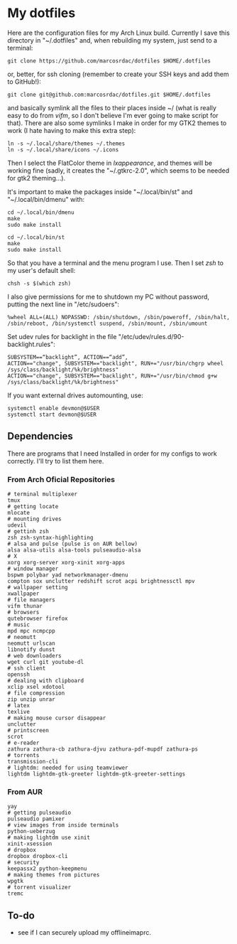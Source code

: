 # My dotfiles

Here are the configuration files for my Arch Linux build. Currently I save this directory in "~/.dotfiles" and, when rebuilding my system, just send to a terminal:

```shell
git clone https://github.com/marcosrdac/dotfiles $HOME/.dotfiles
```

or, better, for ssh cloning (remember to create your SSH keys and add them to GitHub!):

```shell
git clone git@github.com:marcosrdac/dotfiles.git $HOME/.dotfiles
```

and basically symlink all the files to their places inside ~/ (what is really easy to do from *vifm*, so I don't believe I'm ever going to make script for that). There are also some symlinks I make in order for my GTK2 themes to work (I hate having to make this extra step):

```shell
ln -s ~/.local/share/themes ~/.themes
ln -s ~/.local/share/icons ~/.icons
```

Then I select the FlatColor theme in *lxappearance*, and themes will be working fine (sadly, it creates the "~/.gtkrc-2.0", which seems to be needed for gtk2 theming...).

It's important to make the packages inside "\~/.local/bin/st" and "\~/.local/bin/dmenu" with:

```shell
cd ~/.local/bin/dmenu
make
sudo make install

cd ~/.local/bin/st
make
sudo make install
```

So that you have a terminal and the menu program I use. Then I set *zsh* to my user's default shell:

```shell
chsh -s $(which zsh)
```

I also give permissions for me to shutdown my PC without password, putting the next line in "/etc/sudoers":

```
%wheel ALL=(ALL) NOPASSWD: /sbin/shutdown, /sbin/poweroff, /sbin/halt, /sbin/reboot, /bin/systemctl suspend, /sbin/mount, /sbin/umount
```

Set udev rules for backlight in the file "/etc/udev/rules.d/90-backlight.rules":
```shell
SUBSYSTEM==“backlight”, ACTION==“add”,
ACTION=="change", SUBSYSTEM=="backlight", RUN+="/usr/bin/chgrp wheel /sys/class/backlight/%k/brightness"
ACTION=="change", SUBSYSTEM=="backlight", RUN+="/usr/bin/chmod g+w /sys/class/backlight/%k/brightness"
```

If you want external drives automounting, use:
```shell
systemctl enable devmon@$USER
systemctl start devmon@$USER
```


## Dependencies

There are programs that I need Installed in order for my configs to work correctly. I'll try to list them here.


### From Arch Oficial Repositories

```
# terminal multiplexer
tmux
# getting locate
mlocate
# mounting drives
udevil
# gettinh zsh
zsh zsh-syntax-highlighting
# alsa and pulse (pulse is on AUR bellow)
alsa alsa-utils alsa-tools pulseaudio-alsa
# X
xorg xorg-server xorg-xinit xorg-apps
# window manager
bspwm polybar yad networkmanager-dmenu
compton sox unclutter redshift scrot acpi brightnessctl mpv
# wallpaper setting
xwallpaper
# file managers
vifm thunar
# browsers
qutebrowser firefox
# music
mpd mpc ncmpcpp
# neomutt
neomutt urlscan
libnotify dunst
# web downloaders
wget curl git youtube-dl
# ssh client
openssh
# dealing with clipboard
xclip xsel xdotool
# file compression
zip unzip unrar
# latex
texlive
# making mouse cursor disappear
unclutter
# printscreen
scrot
# e-reader
zathura zathura-cb zathura-djvu zathura-pdf-mupdf zathura-ps
# torrents
transmission-cli
# lightdm: needed for using teamviewer
lightdm lightdm-gtk-greeter lightdm-gtk-greeter-settings
```


### From AUR

```
yay
# getting pulseaudio
pulseaudio pamixer
# view images from inside terminals
python-ueberzug
# making lightdm use xinit
xinit-xsession
# dropbox
dropbox dropbox-cli
# security
keepassx2 python-keepmenu
# making themes from pictures
wpgtk
# torrent visualizer
tremc
```


## To-do

  * see if I can securely upload my offlineimaprc.
